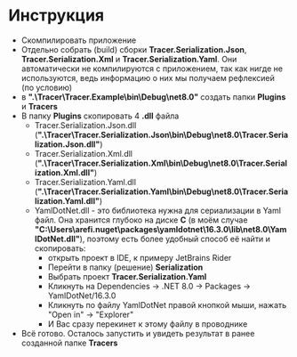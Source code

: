 # Инструкция 
- Скомпилировать приложение
- Отдельно собрать (build) сборки **Tracer.Serialization.Json**, **Tracer.Serialization.Xml** и **Tracer.Serialization.Yaml**. Они автоматически не компилируются с приложением, так как нигде не используются, ведь информацию о них мы получаем рефлексией (по условию)
- в **".\Tracer\Tracer.Example\bin\Debug\net8.0"** создать папки **Plugins** и **Tracers**
- В папку **Plugins** скопировать 4 **.dll** файла
  - Tracer.Serialization.Json.dll (**".\Tracer\Tracer.Serialization.Json\bin\Debug\net8.0\Tracer.Serialization.Json.dll"**)
  - Tracer.Serialization.Xml.dll (**".\Tracer\Tracer.Serialization.Xml\bin\Debug\net8.0\Tracer.Serialization.Xml.dll"**)
  - Tracer.Serialization.Yaml.dll (**".\Tracer\Tracer.Serialization.Yaml\bin\Debug\net8.0\Tracer.Serialization.Yaml.dll"**)
  - YamlDotNet.dll - это библиотека нужна для сериализации в Yaml файл. Она хранится глубоко на диске **C** (в моём случае **"C:\Users\arefi\.nuget\packages\yamldotnet\16.3.0\lib\net8.0\YamlDotNet.dll"**), поэтому есть более удобный способ её найти и скопировать:
    - открыть проект в IDE, к примеру JetBrains Rider
    - Перейти в папку (решение) **Serialization**
    - Выбрать проект **Tracer.Serialization.Yaml**
    - Кликнуть на Dependencies -> .NET 8.0 -> Packages -> YamlDotNet/16.3.0
    - Кликнуть по файлу YamlDotNet правой кнопкой мыши, нажать "Open in" -> "Explorer"
    - И Вас сразу перекинет к этому файлу в проводнике
- Всё готово. Осталось запустить и увидеть результат в ранее созданной папке **Tracers**
